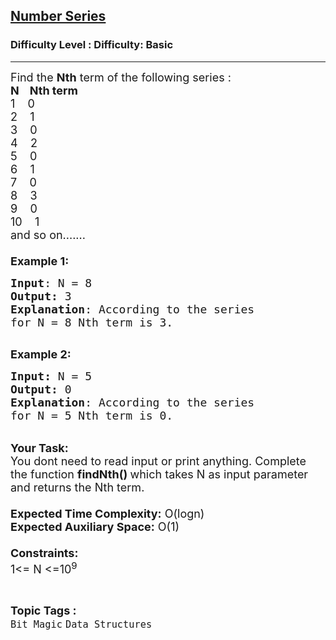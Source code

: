 <h2><a href="https://www.geeksforgeeks.org/problems/number-series3015/1?page=10&difficulty=Basic&status=unsolved,attempted&sortBy=accuracy">Number Series</a></h2><h3>Difficulty Level : Difficulty: Basic</h3><hr><div class="problems_problem_content__Xm_eO"><p><span style="font-size:18px">Find the <strong>Nth</strong> term of the following series :<br>
<strong>N&nbsp;&nbsp; &nbsp;Nth term</strong><br>
1&nbsp;&nbsp; &nbsp;0<br>
2&nbsp;&nbsp; &nbsp;1<br>
3&nbsp;&nbsp; &nbsp;0<br>
4&nbsp;&nbsp; &nbsp;2<br>
5&nbsp; &nbsp; 0<br>
6&nbsp; &nbsp; 1<br>
7&nbsp; &nbsp; 0<br>
8&nbsp; &nbsp; 3<br>
9&nbsp; &nbsp; 0<br>
10&nbsp;&nbsp; &nbsp;1</span><br>
<span style="font-size:18px">and so on.......<br>
<br>
<strong>Example 1:</strong></span></p>

<pre><span style="font-size:18px"><strong>Input</strong>: N = 8
<strong>Output:</strong>&nbsp;3&nbsp;
<strong>Explanation</strong>: According to the series
for N = 8 Nth term is 3.
</span>
</pre>

<p><span style="font-size:18px"><strong>Example 2:</strong></span></p>

<pre><span style="font-size:18px"><strong>Input: </strong>N = 5
<strong>Output:&nbsp;</strong>0
<strong>Explanation</strong>: According to the series
for N = 5 Nth term is 0.</span></pre>

<p><br>
<span style="font-size:18px"><strong>Your Task:&nbsp;&nbsp;</strong><br>
You dont need to read input or print anything. Complete the function <strong>findNth()&nbsp;</strong>which takes N&nbsp;as input parameter and returns the Nth term.<br>
<br>
<strong>Expected Time Complexity:</strong> O(logn)<br>
<strong>Expected Auxiliary Space:</strong> O(1)<br>
<br>
<strong>Constraints:</strong><br>
1&lt;= N&nbsp;&lt;=10<sup>9</sup></span></p>
</div><br><p><span style=font-size:18px><strong>Topic Tags : </strong><br><code>Bit Magic</code>&nbsp;<code>Data Structures</code>&nbsp;
